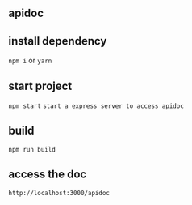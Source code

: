 ## apidoc



## install dependency



`npm i` or `yarn`

## start project

`npm start` `start a express server to access apidoc`

## build

`npm run build`

## access the doc

`http://localhost:3000/apidoc`

